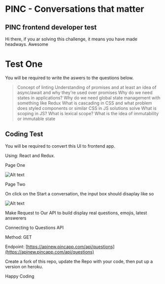 # PINC - Conversations that matter

## PINC frontend developer test

Hi there, if you ar solving this challenge, it means you have made headways. Awesome


# Test One

You will be required to write the aswers to the questions below.

> Concept of linting 
> Understanding of promises and at least an idea of async/await and why they're used over promises
> Why do we need states in applications? 
> Why do we need global state management with something like Redux
> What is cascading in CSS and what problem does styled components or similar CSS in JS solutions solve
> What is scoping in JS? 
> What is lexical scope?
> What is the idea of immutability or immutable state

## Coding Test

You will be required to convert this UI to frontend app. 

Using: React and Redux.

Page One

![Alt text](https://monosnap.com/image/FgGejxjbjTj21B41Mve76Hg0vyWFU8)

Page Two

On click on the Start a conversation, the input box should disaplay like so

![Alt text](https://monosnap.com/image/4GFVaFHQvMgV2o4DXI7unm7oztgAg2)


Make Request to Our API to build display real questions, emojis, latest answerers

  

Connecting to Questions API

  

Method: GET

Endpoint:  [https://apinew.pincapp.com/api/questions](https://apinew.pincapp.com/api/questions)

Create a fork of this repo, update the Repo with your code, then put up a version on heroku.

Happy Coding
